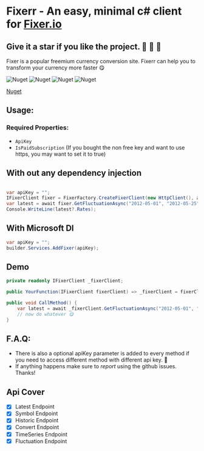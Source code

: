 ﻿# Fixerr - An easy, minimal c# client for [Fixer.io](https://fixer.io/)
## Give it a star if you like the project. 👏 🌠 🌟

Fixer is a popular freemium currency conversion site. Fixerr can help you to transform your currency more faster 😋

![Nuget](https://img.shields.io/nuget/v/Fixerr)
![Nuget](https://img.shields.io/nuget/dt/Fixerr?style=plastic)
![Nuget](https://img.shields.io/github/repo-size/purkayasta/Fixerr?style=social)
![Nuget](https://img.shields.io/github/last-commit/purkayasta/fixerr?style=flat-square)

[Nuget](https://www.nuget.org/packages/Fixerr/)

## Usage:
### Required Properties:
- ```ApiKey```
- ```IsPaidSubscription``` (If you bought the non free key and want to use https, you may want to set it to true)

## With out any dependency injection
``` c#

var apiKey = "";
IFixerClient fixer = FixerFactory.CreateFixerClient(new HttpClient(), apiKey);
var latest = await fixer.GetFluctuationAsync("2012-05-01", "2012-05-25");
Console.WriteLine(latest?.Rates);
```

## With Microsoft DI
```c#
var apiKey = "";
builder.Services.AddFixer(apiKey);
```

## Demo

```c#
private readonly IFixerClient _fixerClient;

public YourFunction(IFixerClient fixerClient) => _fixerClient = fixerClient;

public void CallMethod() {
    var latest = await _fixerClient.GetFluctuationAsync("2012-05-01", "2012-05-25");
    // now do whatever 😋
}

```

## F.A.Q:
- There is also a optional apiKey parameter is added to every method if you need to access different method with different api key. 🎉
- If anything happens make sure to *report* using the github issues. Thanks!

## Api Cover
- [x] Latest Endpoint
- [x] Symbol Endpoint
- [x] Historic Endpoint
- [x] Convert Endpoint
- [x] TimeSeries Endpoint
- [x] Fluctuation Endpoint
